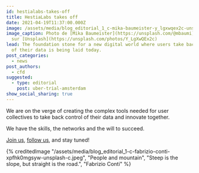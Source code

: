```yaml
---
id: hestialabs-takes-off
title: HestiaLabs takes off
date: 2021-04-19T11:37:00.000Z
image: /assets/media/blog_editorial_1_c-mika-baumeister-y_lgxwqex2c-unsplash-c.jpeg
image_caption: Photo de [Mika Baumeister](https://unsplash.com/@mbaumi)
  sur [Unsplash](https://unsplash.com/photos/Y_LgXwQEx2c)
lead: The foundation stone for a new digital world where users take back control
  of their data is being laid today.
post_categories:
  - news
post_authors:
  - cfd
suggested:
  - type: editorial
    post: uber-trial-amsterdam
show_social_sharing: true
---
```

We are on the verge of creating the complex tools needed for user collectives to take back control of their data and innovate together.

We have the skills, the networks and the will to succeed.

[Join us](/en/projects/), [follow us](https://twitter.com/hestialabs), and stay tuned!

{% creditedImage "/assets/media/blog_editorial_1-c-fabrizio-conti-xpfhk0mgsyw-unsplash-c.jpeg", "People and mountain", "Steep is the slope, but straight is the road.", "Fabrizio Conti" %}
